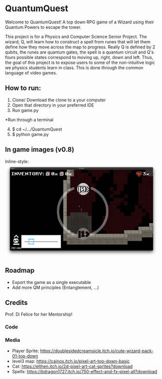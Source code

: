 # QuantumQuest

Welcome to QuantumQuest! A top down RPG game of a Wizard using their Quantum Powers to escape the tower. 

This project is for a Physics and Computer Science Senior Project. The wizard, Q, will learn how to construct a spell from runes that will let them define how they move across the map to progress. Really Q is defined by 2 qubits, the runes are quantum gates, the spell is a quantum circuit and Q's fours possible states correspond to moving up, right, down and left. Thus, the goal of this project is to expose users to some of the non-intuitive logic we physics students learn in class. This is done through the common language of video games.

## How to run:
1. Clone/ Download the clone to a your computer
2. Open that directory in your preferred IDE
3. Run game.py

*Run through a terminal

4. $ cd ~/.../QuantumQuest
5. $ python game.py

## In game images (v0.8)
Inline-style: 
![alt text](https://github.com/19arodrigues/QuantumQuest/blob/a7558e79ddf325bc85e05ada711f7d621b25cce4/assets/images/QQRM1.png "QQRM1")

## Roadmap
- Export the game as a single executable
- Add more QM principles (Entanglement, ...)

## Credits
Prof. Di Felice for her Mentorship!

### Code

### Media
- Player Sprite: https://doublesidedcreamsicle.itch.io/cute-wizard-pack-01-top-down
- level3 map: https://cainos.itch.io/pixel-art-top-down-basic
- Cat: https://elthen.itch.io/2d-pixel-art-cat-sprites?download
- Spells: https://bdragon1727.itch.io/750-effect-and-fx-pixel-all?download
